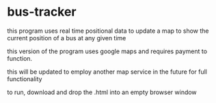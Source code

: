 # bus-tracker

this program uses real time positional data to update a map to show the current position of a bus at any given time

this version of the program uses google maps and requires payment to function.

this will be updated to employ another map service in the future for full functionality

to run, download and drop the .html into an empty browser window

